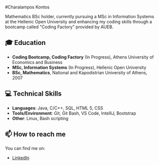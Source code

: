 #Charalampos Kontos

Mathematics BSc holder, currently pursuing a MSc in Information Systems at the Hellenic Open University and enhancing my coding skills through a bootcamp called "Coding Factory" provided by AUEB.

## 🎓 Education

- **Coding Bootcamp, Coding Factory** (In Progress), Athens University of Economics and Business
- **MSc, Information Systems** (In Progress), Hellenic Open University
- **BSc, Mathematics**, National and Kapodistrian University of Athens, 2007

## 💻 Technical Skills

- **Languages**: Java, C/C++, SQL, HTML 5, CSS
- **Tools/Environment**: Git, Git Bash, VS Code, IntelliJ, Bootstrap
- **Other**: Linux, Bash scripting

<!--## 📚 Projects

Here you can add a list of your significant projects, either for your MSc, from your Coding Factory bootcamp or personal projects. Provide a brief description of what each project does and link it to the project repository if available.

- **Project 1**: Brief description. [Link to project](#)
- **Project 2**: Brief description. [Link to project](#)-->

## 📫 How to reach me

<!--You can reach me at my email: [Email] -->

You can find me on:
- [LinkedIn](https://www.linkedin.com/in/xkontos/)



<!--
**ckontos82/ckontos82** is a ✨ _special_ ✨ repository because its `README.md` (this file) appears on your GitHub profile.

Here are some ideas to get you started:

- 🔭 I’m currently working on ...
- 🌱 I’m currently learning ...
- 👯 I’m looking to collaborate on ...
- 🤔 I’m looking for help with ...
- 💬 Ask me about ...
- 📫 How to reach me: ...
- 😄 Pronouns: ...
- ⚡ Fun fact: ...
-->
